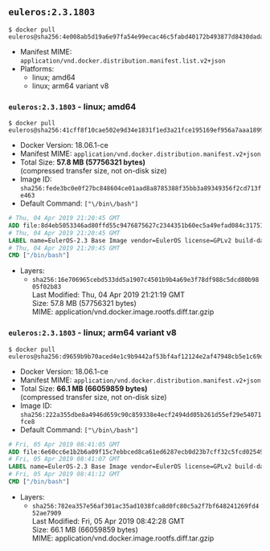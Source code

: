 ## `euleros:2.3.1803`

```console
$ docker pull euleros@sha256:4e008ab5d19a6e97fa54e99ecac46c5fabd40172b493877d8430dada9cc4eb3f
```

-	Manifest MIME: `application/vnd.docker.distribution.manifest.list.v2+json`
-	Platforms:
	-	linux; amd64
	-	linux; arm64 variant v8

### `euleros:2.3.1803` - linux; amd64

```console
$ docker pull euleros@sha256:41cff8f10cae502e9d34e1831f1ed3a21fce195169ef956a7aaa1899dc469c41
```

-	Docker Version: 18.06.1-ce
-	Manifest MIME: `application/vnd.docker.distribution.manifest.v2+json`
-	Total Size: **57.8 MB (57756321 bytes)**  
	(compressed transfer size, not on-disk size)
-	Image ID: `sha256:fede3bc0e0f27bc848604ce01aad8a8785388f35bb3a89349356f2cd713fe463`
-	Default Command: `["\/bin\/bash"]`

```dockerfile
# Thu, 04 Apr 2019 21:20:45 GMT
ADD file:8d4eb5053346ad80ffd55c9476875627c2344351b60ec5a49efad084c3175179 in / 
# Thu, 04 Apr 2019 21:20:45 GMT
LABEL name=EulerOS-2.3 Base Image vendor=EulerOS license=GPLv2 build-date=20180919
# Thu, 04 Apr 2019 21:20:45 GMT
CMD ["/bin/bash"]
```

-	Layers:
	-	`sha256:16e706965cebd533dd5a1907c4501b9b4a69e3f78df988c5dcd80b9805f02b83`  
		Last Modified: Thu, 04 Apr 2019 21:21:19 GMT  
		Size: 57.8 MB (57756321 bytes)  
		MIME: application/vnd.docker.image.rootfs.diff.tar.gzip

### `euleros:2.3.1803` - linux; arm64 variant v8

```console
$ docker pull euleros@sha256:d9659b9b70aced4e1c9b9442af53bf4af12124e2af47948cb5e1c69d9f578e18
```

-	Docker Version: 18.06.1-ce
-	Manifest MIME: `application/vnd.docker.distribution.manifest.v2+json`
-	Total Size: **66.1 MB (66059859 bytes)**  
	(compressed transfer size, not on-disk size)
-	Image ID: `sha256:222a355dbe8a4946d659c90c859338e4ecf2494dd05b261d55ef29e54071fce8`
-	Default Command: `["\/bin\/bash"]`

```dockerfile
# Fri, 05 Apr 2019 08:41:05 GMT
ADD file:6e60cc6e1b2b6a09f15c7ebbced8ca61ed6287ecb0d23b7cff32c5fcd02549f8 in / 
# Fri, 05 Apr 2019 08:41:07 GMT
LABEL name=EulerOS-2.3 Base Image vendor=EulerOS license=GPLv2 build-date=20180910
# Fri, 05 Apr 2019 08:41:12 GMT
CMD ["/bin/bash"]
```

-	Layers:
	-	`sha256:782ea357e56af301ac35ad1038fca8d0fc80c5a2f7bf648241269fd452ae7909`  
		Last Modified: Fri, 05 Apr 2019 08:42:28 GMT  
		Size: 66.1 MB (66059859 bytes)  
		MIME: application/vnd.docker.image.rootfs.diff.tar.gzip
